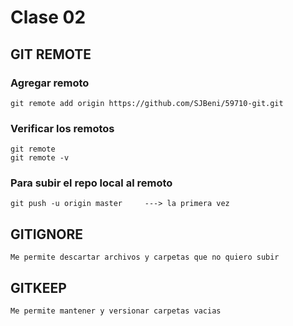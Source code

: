 # Clase 02

## GIT REMOTE

### Agregar remoto

    git remote add origin https://github.com/SJBeni/59710-git.git

### Verificar los remotos
    git remote
    git remote -v

### Para subir el repo local al remoto
    git push -u origin master     ---> la primera vez

## GITIGNORE
    Me permite descartar archivos y carpetas que no quiero subir

## GITKEEP
    Me permite mantener y versionar carpetas vacias
